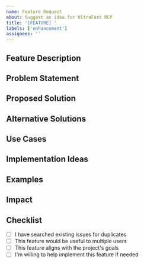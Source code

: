 ```yaml
---
name: Feature Request
about: Suggest an idea for UltraFast MCP
title: '[FEATURE] '
labels: ['enhancement']
assignees: ''
---
```


## Feature Description

<!-- A clear and concise description of the feature you'd like to see -->

## Problem Statement

<!-- A clear and concise description of what problem this feature would solve -->

## Proposed Solution

<!-- A clear and concise description of what you want to happen -->

## Alternative Solutions

<!-- A clear and concise description of any alternative solutions you've considered -->

## Use Cases

<!-- Describe specific use cases where this feature would be valuable -->

## Implementation Ideas

<!-- If you have ideas about how this could be implemented -->

## Examples

<!-- If applicable, provide examples of similar features in other projects -->

## Impact

<!-- Describe the impact this feature would have on users and the project -->

## Checklist

- [ ] I have searched existing issues for duplicates
- [ ] This feature would be useful to multiple users
- [ ] This feature aligns with the project's goals
- [ ] I'm willing to help implement this feature if needed 